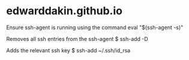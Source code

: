 # edwarddakin.github.io

Ensure ssh-agent is running using the command
eval "$(ssh-agent -s)"

Removes all ssh entries from the ssh-agent
$ ssh-add -D

Adds the relevant ssh key
$ ssh-add ~/.ssh/id_rsa